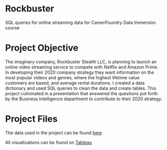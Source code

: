 # Rockbuster
SQL queries for online streaming data for CareerFoundry Data Immersion course

# Project Objective
The imaginary company, Rockbuster Stealth LLC, is planning to launch an online video streaming service to compete with Netflix and Amazon Prime. In developing their 2020 company strategy they want information on the most popular videos and genres, where the highest lifetime value customers are based, and average rental durations. I created a data dictionary and used SQL queries to clean the data and create tables. This project culminated in a presentation that answered the questions put forth by the Business Intelligence department to contribute to their 2020 strategy.  

# Project Files
The data used in the project can be found [here](http://www.postgresqltutorial.com/wp-content/uploads/2019/05/dvdrental.zip)

All visualizations can be found on [Tableau](https://public.tableau.com/app/profile/kaitlin.kendrick)
